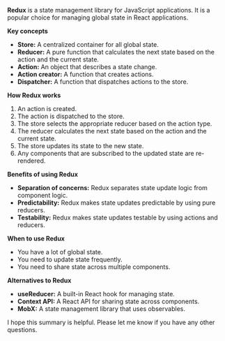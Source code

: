 
**Redux** is a state management library for JavaScript applications. It is a popular choice for managing global state in React applications.

**Key concepts**

* **Store:** A centralized container for all global state.
* **Reducer:** A pure function that calculates the next state based on the action and the current state.
* **Action:** An object that describes a state change.
* **Action creator:** A function that creates actions.
* **Dispatcher:** A function that dispatches actions to the store.

**How Redux works**

1. An action is created.
2. The action is dispatched to the store.
3. The store selects the appropriate reducer based on the action type.
4. The reducer calculates the next state based on the action and the current state.
5. The store updates its state to the new state.
6. Any components that are subscribed to the updated state are re-rendered.

**Benefits of using Redux**

* **Separation of concerns:** Redux separates state update logic from component logic.
* **Predictability:** Redux makes state updates predictable by using pure reducers.
* **Testability:** Redux makes state updates testable by using actions and reducers.

**When to use Redux**

* You have a lot of global state.
* You need to update state frequently.
* You need to share state across multiple components.

**Alternatives to Redux**

* **useReducer:** A built-in React hook for managing state.
* **Context API:** A React API for sharing state across components.
* **MobX:** A state management library that uses observables.

I hope this summary is helpful. Please let me know if you have any other questions.
